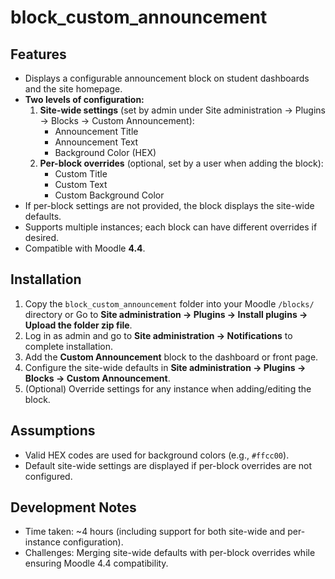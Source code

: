 # block_custom_announcement

## Features

- Displays a configurable announcement block on student dashboards and the site homepage.
- **Two levels of configuration:**
  1. **Site-wide settings** (set by admin under Site administration -> Plugins -> Blocks -> Custom Announcement):
     - Announcement Title
     - Announcement Text
     - Background Color (HEX)
  2. **Per-block overrides** (optional, set by a user when adding the block):
     - Custom Title
     - Custom Text
     - Custom Background Color
- If per-block settings are not provided, the block displays the site-wide defaults.
- Supports multiple instances; each block can have different overrides if desired.
- Compatible with Moodle **4.4**.

## Installation

1. Copy the `block_custom_announcement` folder into your Moodle `/blocks/` directory or Go to **Site administration -> Plugins -> Install plugins -> Upload the folder zip file**.
2. Log in as admin and go to **Site administration → Notifications** to complete installation.
3. Add the **Custom Announcement** block to the dashboard or front page.
4. Configure the site-wide defaults in **Site administration → Plugins → Blocks → Custom Announcement**.
5. (Optional) Override settings for any instance when adding/editing the block.

## Assumptions

- Valid HEX codes are used for background colors (e.g., `#ffcc00`).
- Default site-wide settings are displayed if per-block overrides are not configured.

## Development Notes

- Time taken: ~4 hours (including support for both site-wide and per-instance configuration).
- Challenges: Merging site-wide defaults with per-block overrides while ensuring Moodle 4.4 compatibility.
